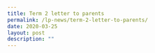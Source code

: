 ```yaml
---
title: Term 2 letter to parents
permalink: /lp-news/term-2-letter-to-parents/
date: 2020-03-25
layout: post
description: ""
---
```

